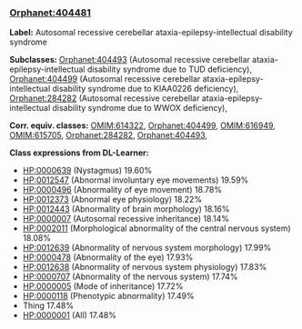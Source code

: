 
### [Orphanet:404481](http://www.orpha.net/ORDO/Orphanet_404481)
**Label:** Autosomal recessive cerebellar ataxia-epilepsy-intellectual disability syndrome

**Subclasses:** [Orphanet:404493](http://www.orpha.net/ORDO/Orphanet_404493) (Autosomal recessive cerebellar ataxia-epilepsy-intellectual disability syndrome due to TUD deficiency), [Orphanet:404499](http://www.orpha.net/ORDO/Orphanet_404499) (Autosomal recessive cerebellar ataxia-epilepsy-intellectual disability syndrome due to KIAA0226 deficiency), [Orphanet:284282](http://www.orpha.net/ORDO/Orphanet_284282) (Autosomal recessive cerebellar ataxia-epilepsy-intellectual disability syndrome due to WWOX deficiency), 

**Corr. equiv. classes:** [OMIM:614322](http://purl.obolibrary.org/obo/OMIM_614322), [Orphanet:404499](http://www.orpha.net/ORDO/Orphanet_404499), [OMIM:616949](http://purl.obolibrary.org/obo/OMIM_616949), [OMIM:615705](http://purl.obolibrary.org/obo/OMIM_615705), [Orphanet:284282](http://www.orpha.net/ORDO/Orphanet_284282), [Orphanet:404493](http://www.orpha.net/ORDO/Orphanet_404493), 

**Class expressions from DL-Learner:**

- [HP:0000639](http://purl.obolibrary.org/obo/HP_0000639) (Nystagmus) 19.60%
- [HP:0012547](http://purl.obolibrary.org/obo/HP_0012547) (Abnormal involuntary eye movements) 19.59%
- [HP:0000496](http://purl.obolibrary.org/obo/HP_0000496) (Abnormality of eye movement) 18.78%
- [HP:0012373](http://purl.obolibrary.org/obo/HP_0012373) (Abnormal eye physiology) 18.22%
- [HP:0012443](http://purl.obolibrary.org/obo/HP_0012443) (Abnormality of brain morphology) 18.16%
- [HP:0000007](http://purl.obolibrary.org/obo/HP_0000007) (Autosomal recessive inheritance) 18.14%
- [HP:0002011](http://purl.obolibrary.org/obo/HP_0002011) (Morphological abnormality of the central nervous system) 18.08%
- [HP:0012639](http://purl.obolibrary.org/obo/HP_0012639) (Abnormality of nervous system morphology) 17.99%
- [HP:0000478](http://purl.obolibrary.org/obo/HP_0000478) (Abnormality of the eye) 17.93%
- [HP:0012638](http://purl.obolibrary.org/obo/HP_0012638) (Abnormality of nervous system physiology) 17.83%
- [HP:0000707](http://purl.obolibrary.org/obo/HP_0000707) (Abnormality of the nervous system) 17.74%
- [HP:0000005](http://purl.obolibrary.org/obo/HP_0000005) (Mode of inheritance) 17.72%
- [HP:0000118](http://purl.obolibrary.org/obo/HP_0000118) (Phenotypic abnormality) 17.49%
- Thing 17.48%
- [HP:0000001](http://purl.obolibrary.org/obo/HP_0000001) (All) 17.48%


